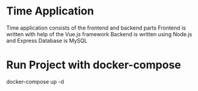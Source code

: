 # Time Application

Time application consists of the frontend and backend parts
Frontend is written with help of the Vue.js framework
Backend is written using Node.js and Express
Database is MySQL

# Run Project with docker-compose

docker-compose up -d